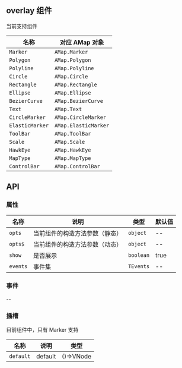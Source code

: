 ## overlay 组件

当前支持组件

| 名称            | 对应 AMap 对象       |
| --------------- | -------------------- |
| `Marker`        | `AMap.Marker`        |
| `Polygon`       | `AMap.Polygon`       |
| `Polyline`      | `AMap.Polyline`      |
| `Circle`        | `AMap.Circle`        |
| `Rectangle`     | `AMap.Rectangle`     |
| `Ellipse`       | `AMap.Ellipse`       |
| `BezierCurve`   | `AMap.BezierCurve`   |
| `Text`          | `AMap.Text`          |
| `CircleMarker`  | `AMap.CircleMarker`  |
| `ElasticMarker` | `AMap.ElasticMarker` |
| `ToolBar`       | `AMap.ToolBar`       |
| `Scale`         | `AMap.Scale`         |
| `HawkEye`       | `AMap.HawkEye`       |
| `MapType`       | `AMap.MapType`       |
| `ControlBar`    | `AMap.ControlBar`    |

## API

### 属性

| 名称     | 说明                           | 类型      | 默认值 |
| -------- | ------------------------------ | --------- | ------ |
| `opts`   | 当前组件的构造方法参数（静态） | `object`  | --     |
| `opts$`  | 当前组件的构造方法参数（动态） | `object`  | --     |
| `show`   | 是否展示                       | `boolean` | true   |
| `events` | 事件集                         | `TEvents` | --     |

### 事件

--

### 插槽

目前组件中，只有 Marker 支持

| 名称      | 说明    | 类型      |
| --------- | ------- | --------- |
| `default` | default | ()=>VNode |
